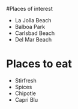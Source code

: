 #Places of interest
- La Jolla Beach
- Balboa Park
- Carlsbad Beach
- Del Mar Beach

# Places to eat
- Stirfresh
- Spices
- Chipotle
- Capri Blu

